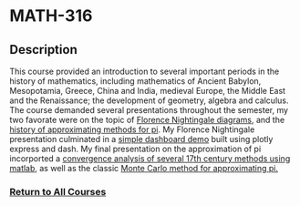 # MATH-316


## Description
This course provided an introduction to several important periods in the history of mathematics, including mathematics of Ancient Babylon, Mesopotamia, Greece, China and India, medieval Europe, the Middle East and the Renaissance; the development of geometry, algebra and calculus. The course demanded several presentations throughout the semester, my two favorate were on the topic of [Florence Nightingale diagrams](https://github.com/StefanoFochesatto/MATH-316/blob/main/Florence%20Nightingale%20Presentation.pdf), and the [history of approximating methods for pi](https://github.com/StefanoFochesatto/MATH-316/blob/main/Approximation%20Pi%20Presentation.pdf). My Florence Nightingale presentation culminated in a [simple dashboard demo](https://github.com/StefanoFochesatto/MATH-316/blob/main/Data%20Dashboard%20Demo.ipynb) built using plotly express and dash. My final presentation on the approximation of pi incorported a [convergence analysis of several 17th century methods using matlab](https://github.com/StefanoFochesatto/MATH-316/tree/main/Final%20Presentation%20Convergence%20Analysis), as well as the classic [Monte Carlo method for approximating pi.](https://github.com/StefanoFochesatto/MATH-316/tree/main/Final%20Presentation%20Monte%20Carlo%20Demo)  



### [Return to All Courses](https://github.com/StefanoFochesatto/Course-Work)
